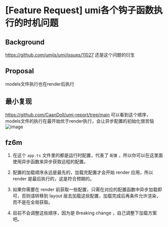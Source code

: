 # [Feature Request] umi各个钩子函数执行的时机问题

## Background

https://github.com/umijs/umi/issues/11027 还是这个问题的衍生

## Proposal

models文件执行也在render后执行

## 最小复现

https://github.com/CaanDoll/umi-report/tree/main
可以看到这个顺序，models文件的执行在最开始优于render执行，会让异步配置的初始化很苦恼
![image](https://user-images.githubusercontent.com/23540471/236156572-8bdc9fb7-d3cf-435e-9caf-00443223970a.png)

## fz6m

1. 在这个 `app.ts` 文件里的都是运行时配置，代表了 `配置` ，所以你可以在这里面使用异步函数来异步获取远程的配置。

2. 配置的加载顺序永远是最先的，加载完配置才会开始 render 应用，所以 render 是最后执行的，这是符合预期的。

3. 如果你需要在 render 前获取一些配置，只需在对应的配置函数中异步加载即可，否则请转移到 layout 层去加载这些配置，加载完成后再条件允许渲染，而不是在全局获取。

4. 目前不会调整这些顺序，因为是 Breaking change ，自己调整下加载方案吧。
